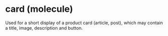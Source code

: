 # card (molecule)

Used for a short display of a product card (article, post), which may contain a title, image, description and button.
